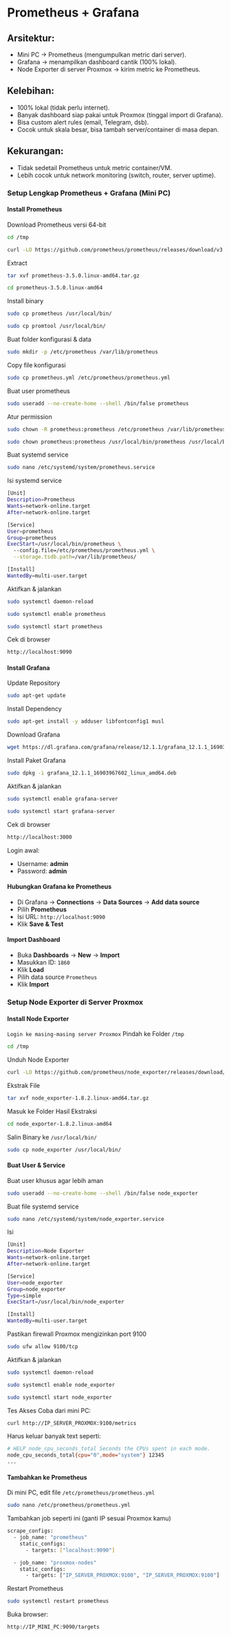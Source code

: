# Prometheus + Grafana

## Arsitektur:
- Mini PC → Prometheus (mengumpulkan metric dari server).
- Grafana → menampilkan dashboard cantik (100% lokal).
- Node Exporter di server Proxmox → kirim metric ke Prometheus.

## Kelebihan:
- 100% lokal (tidak perlu internet).
- Banyak dashboard siap pakai untuk Proxmox (tinggal import di Grafana).
- Bisa custom alert rules (email, Telegram, dsb).
- Cocok untuk skala besar, bisa tambah server/container di masa depan.

## Kekurangan:
- Tidak sedetail Prometheus untuk metric container/VM.
- Lebih cocok untuk network monitoring (switch, router, server uptime).



### Setup Lengkap Prometheus + Grafana (Mini PC)

#### Install Prometheus
Download Prometheus versi 64-bit
```sh
cd /tmp
```
```sh
curl -LO https://github.com/prometheus/prometheus/releases/download/v3.5.0/prometheus-3.5.0.linux-amd64.tar.gz
```
Extract
```sh
tar xvf prometheus-3.5.0.linux-amd64.tar.gz
```
```sh
cd prometheus-3.5.0.linux-amd64
```
Install binary
```sh
sudo cp prometheus /usr/local/bin/
```
```sh
sudo cp promtool /usr/local/bin/
```
Buat folder konfigurasi & data
```sh
sudo mkdir -p /etc/prometheus /var/lib/prometheus
```
Copy file konfigurasi
```sh
sudo cp prometheus.yml /etc/prometheus/prometheus.yml
```
Buat user prometheus
```sh
sudo useradd --no-create-home --shell /bin/false prometheus
```
Atur permission
```sh
sudo chown -R prometheus:prometheus /etc/prometheus /var/lib/prometheus
```
```sh
sudo chown prometheus:prometheus /usr/local/bin/prometheus /usr/local/bin/promtool
```
Buat systemd service
```sh
sudo nano /etc/systemd/system/prometheus.service
```
Isi systemd service
```sh
[Unit]
Description=Prometheus
Wants=network-online.target
After=network-online.target

[Service]
User=prometheus
Group=prometheus
ExecStart=/usr/local/bin/prometheus \
  --config.file=/etc/prometheus/prometheus.yml \
  --storage.tsdb.path=/var/lib/prometheus/

[Install]
WantedBy=multi-user.target
```
Aktifkan & jalankan
```sh
sudo systemctl daemon-reload
```
```sh
sudo systemctl enable prometheus
```
```sh
sudo systemctl start prometheus
```
Cek di browser
```sh
http://localhost:9090
```

#### Install Grafana
Update Repository
```sh
sudo apt-get update
```
Install Dependency
```sh
sudo apt-get install -y adduser libfontconfig1 musl
```
Download Grafana
```sh
wget https://dl.grafana.com/grafana/release/12.1.1/grafana_12.1.1_16903967602_linux_amd64.deb
```
Install Paket Grafana
```sh
sudo dpkg -i grafana_12.1.1_16903967602_linux_amd64.deb
```
Aktifkan & jalankan
```sh
sudo systemctl enable grafana-server
```
```sh
sudo systemctl start grafana-server
```
Cek di browser
```sh
http://localhost:3000
```
Login awal:
- Username: **admin**
- Password: **admin**

#### Hubungkan Grafana ke Prometheus
- Di Grafana -> **Connections** -> **Data Sources** -> **Add data source**
- Pilih **Prometheus**
- Isi URL: `http://localhost:9090`
- Klik **Save & Test**

#### Import Dashboard
- Buka **Dashboards** -> **New** -> **Import**
- Masukkan ID: `1860`
- Klik **Load**
- Pilih data source `Prometheus`
- Klik **Import**

### Setup Node Exporter di Server Proxmox

#### Install Node Exporter
`Login ke masing-masing server Proxmox`
Pindah ke Folder `/tmp`
```sh
cd /tmp
```
Unduh Node Exporter
```sh
curl -LO https://github.com/prometheus/node_exporter/releases/download/v1.8.2/node_exporter-1.8.2.linux-amd64.tar.gz
```
Ekstrak File
```sh
tar xvf node_exporter-1.8.2.linux-amd64.tar.gz
```
Masuk ke Folder Hasil Ekstraksi
```sh
cd node_exporter-1.8.2.linux-amd64
```
Salin Binary ke `/usr/local/bin/`
```sh
sudo cp node_exporter /usr/local/bin/
```
#### Buat User & Service
Buat user khusus agar lebih aman 
```sh
sudo useradd --no-create-home --shell /bin/false node_exporter
```
Buat file systemd service
```sh
sudo nano /etc/systemd/system/node_exporter.service
```
Isi
```sh
[Unit]
Description=Node Exporter
Wants=network-online.target
After=network-online.target

[Service]
User=node_exporter
Group=node_exporter
Type=simple
ExecStart=/usr/local/bin/node_exporter

[Install]
WantedBy=multi-user.target
```
Pastikan firewall Proxmox mengizinkan port 9100
```sh
sudo ufw allow 9100/tcp
```
Aktifkan & jalankan
```sh
sudo systemctl daemon-reload
```
```sh
sudo systemctl enable node_exporter
```
```sh
sudo systemctl start node_exporter
```
Tes Akses
Coba dari mini PC:
```sh
curl http://IP_SERVER_PROXMOX:9100/metrics
```
Harus keluar banyak text seperti:
```sh
# HELP node_cpu_seconds_total Seconds the CPUs spent in each mode.
node_cpu_seconds_total{cpu="0",mode="system"} 12345
...
```
#### Tambahkan ke Prometheus
Di mini PC, edit file `/etc/prometheus/prometheus.yml`
```sh
sudo nano /etc/prometheus/prometheus.yml
```
Tambahkan job seperti ini (ganti IP sesuai Proxmox kamu)
```sh
scrape_configs:
  - job_name: "prometheus"
    static_configs:
      - targets: ["localhost:9090"]

  - job_name: "proxmox-nodes"
    static_configs:
      - targets: ["IP_SERVER_PROXMOX:9100", "IP_SERVER_PROXMOX:9100"]
```

Restart Prometheus
```sh
sudo systemctl restart prometheus
```
Buka browser:
```sh
http://IP_MINI_PC:9090/targets
```












